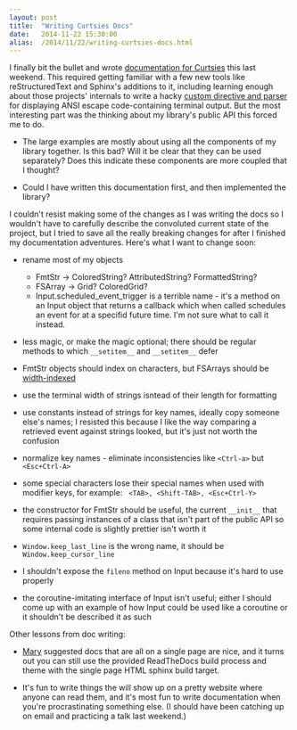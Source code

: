 ```yaml
---
layout: post
title:  "Writing Curtsies Docs"
date:   2014-11-22 15:30:00
alias:  /2014/11/22/writing-curtsies-docs.html
---
```


I finally bit the bullet and wrote [documentation for
Curtsies](http://curtsies.readthedocs.org/en/latest/) this last weekend.
This required getting familiar with a few new tools like reStructuredText
and Sphinx's additions to it, including learning enough about those projects'
internals to write a hacky
[custom directive and parser](https://github.com/thomasballinger/curtsies/blob/master/docs/terminal_output.py)
for displaying ANSI escape code-containing terminal output. But the most
interesting part was the thinking about my library's public API this forced me to do.

* The large examples are mostly about using all the components of my library
  together. Is this bad? Will it be clear that they can be used
  separately? Does this indicate these components are more coupled that I
  thought?

* Could I have written this documentation first, and then implemented the
  library?

I couldn't resist making some of the changes as I was writing the docs
so I wouldn't have to carefully describe the convoluted current state of the
project, but I tried to save all the really breaking changes for after I finished
my documentation adventures. Here's what I want to change soon:

* rename most of my objects
  * FmtStr -> ColoredString? AttributedString? FormattedString?
  * FSArray -> Grid? ColoredGrid?
  * Input.scheduled_event_trigger is a terrible name - it's a method on an
    Input object that returns a callback which when called schedules an event
    for at a specifid future time. I'm not sure what to call it instead.

* less magic, or make the magic optional; there should be regular methods to
  which `__setitem__` and `__setitem__` defer

* FmtStr objects should index on characters, but FSArrays should be
  [width-indexed](http://curtsies.readthedocs.org/en/latest/index.html#fmtstr-len-vs-width)

* use the terminal width of strings isntead of their length for formatting

* use constants instead of strings for key names, ideally copy someone else's
  names; I resisted this because I like the way comparing a retrieved event
  against strings looked, but it's just not worth the confusion

* normalize key names - eliminate inconsistencies like `<Ctrl-a>` but
  `<Esc+Ctrl-A>`

* some special characters lose their special names when used with modifier keys, for example:
  `` <TAB>, <Shift-TAB>, <Esc+Ctrl-Y>``

* the constructor for FmtStr should be useful, the current `__init__` that
  requires passing instances of a class that isn't part of the public API
  so some internal code is slightly prettier isn't worth it

* `Window.keep_last_line` is the wrong name, it should be `Window.keep_cursor_line`

* I shouldn't expose the `fileno` method on Input because it's hard to use
  properly

* the coroutine-imitating interface of Input isn't useful; either I should come up
  with an example of how Input could be used like a coroutine or it shouldn't be described
  it as such

Other lessons from doc writing:

* [Mary](http://maryrosecook.com/) suggested docs that are all on a single page are nice,
  and it turns out you can still use the provided ReadTheDocs
  build process and theme with the single page HTML sphinx build target.

* It's fun to write things the will show up on a pretty website where anyone
  can read them, and it's most fun to write documentation when you're procrastinating
  something else. (I should have been catching up on email and practicing a
  talk last weekend.)
